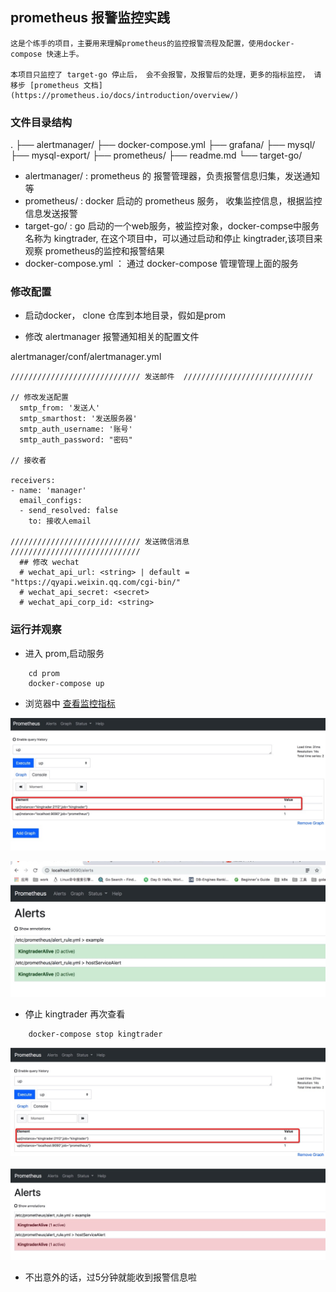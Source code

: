 ## prometheus 报警监控实践

    这是个练手的项目，主要用来理解prometheus的监控报警流程及配置，使用docker-compose 快速上手。

    本项目只监控了 target-go 停止后， 会不会报警，及报警后的处理，更多的指标监控， 请移步 [prometheus 文档](https://prometheus.io/docs/introduction/overview/)

### 文件目录结构	
.
├── alertmanager/
├── docker-compose.yml
├── grafana/
├── mysql/
├── mysql-export/
├── prometheus/
├── readme.md
└── target-go/

- alertmanager/ : prometheus 的 报警管理器，负责报警信息归集，发送通知等
- prometheus/   : docker 启动的 prometheus 服务， 收集监控信息，根据监控信息发送报警
- target-go/    : go 启动的一个web服务，被监控对象，docker-compse中服务名称为 kingtrader, 在这个项目中，可以通过启动和停止 kingtrader,该项目来观察 prometheus的监控和报警结果
- docker-compose.yml ： 通过 docker-compose 管理管理上面的服务


### 修改配置

- 启动docker， clone 仓库到本地目录，假如是prom

- 修改 alertmanager 报警通知相关的配置文件

alertmanager/conf/alertmanager.yml
```
///////////////////////////// 发送邮件  /////////////////////////////

// 修改发送配置
  smtp_from: '发送人'
  smtp_smarthost: '发送服务器'
  smtp_auth_username: '账号'
  smtp_auth_password: "密码"

// 接收者

receivers:
- name: 'manager'
  email_configs:
  - send_resolved: false
    to: 接收人email

///////////////////////////// 发送微信消息  /////////////////////////////
  ## 修改 wechat 
  # wechat_api_url: <string> | default = "https://qyapi.weixin.qq.com/cgi-bin/" 
  # wechat_api_secret: <secret> 
  # wechat_api_corp_id: <string> 

```

### 运行并观察

- 进入 prom,启动服务
```
    cd prom
    docker-compose up 
```

- 浏览器中 [查看监控指标](http://localhost:9090/graph?g0.range_input=1h&g0.expr=up&g0.tab=1)

![job="kingtrader"服务启动状态 1](./images/img1.png)

![指标报警触发状态 绿色](./images/img2.png)


- 停止 kingtrader 再次查看
```
    docker-compose stop kingtrader
```

![job="kingtrader"服务启动状态 0](./images/img3.png)


![指标报警触发状态 红色](./images/img4.png)

- 不出意外的话，过5分钟就能收到报警信息啦